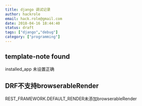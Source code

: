 ```yaml
---
title: django 调试记录
author: hackrole
email: hack.role@gmail.com
date: 2018-04-16 18:44:40
status: draft
tags: ["django","debug"]
category: ["programming"]
---
```




template-note found
-------------------

installed_app 未设置正确


DRF不支持browserableRender
--------------------------

REST_FRAMEWORK.DEFAULT_RENDER未添加browserableRender

